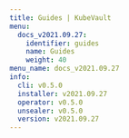 ```yaml
---
title: Guides | KubeVault
menu:
  docs_v2021.09.27:
    identifier: guides
    name: Guides
    weight: 40
menu_name: docs_v2021.09.27
info:
  cli: v0.5.0
  installer: v2021.09.27
  operator: v0.5.0
  unsealer: v0.5.0
  version: v2021.09.27
---
```



